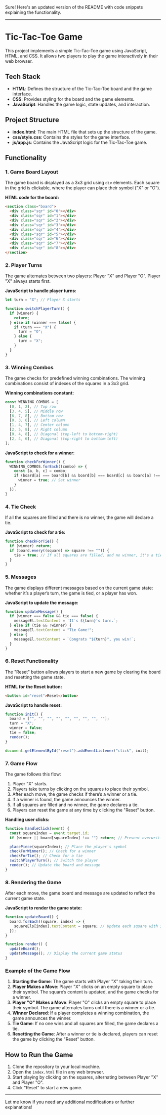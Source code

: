 Sure! Here's an updated version of the README with code snippets explaining the functionality.

---

# Tic-Tac-Toe Game

This project implements a simple Tic-Tac-Toe game using JavaScript, HTML, and CSS. It allows two players to play the game interactively in their web browser.

## Tech Stack

- **HTML**: Defines the structure of the Tic-Tac-Toe board and the game interface.
- **CSS**: Provides styling for the board and the game elements.
- **JavaScript**: Handles the game logic, state updates, and interaction.

## Project Structure

- **index.html**: The main HTML file that sets up the structure of the game.
- **css/style.css**: Contains the styles for the game interface.
- **js/app.js**: Contains the JavaScript logic for the Tic-Tac-Toe game.

## Functionality

### 1. **Game Board Layout**

The game board is displayed as a 3x3 grid using `div` elements. Each square in the grid is clickable, where the player can place their symbol ("X" or "O").

**HTML code for the board:**

```html
<section class="board">
  <div class="sqr" id="0"></div>
  <div class="sqr" id="1"></div>
  <div class="sqr" id="2"></div>
  <div class="sqr" id="3"></div>
  <div class="sqr" id="4"></div>
  <div class="sqr" id="5"></div>
  <div class="sqr" id="6"></div>
  <div class="sqr" id="7"></div>
  <div class="sqr" id="8"></div>
</section>
```

### 2. **Player Turns**

The game alternates between two players: Player "X" and Player "O". Player "X" always starts first.

**JavaScript to handle player turns:**

```javascript
let turn = "X"; // Player X starts

function switchPlayerTurn() {
  if (winner) {
    return;
  } else if (winner === false) {
    if (turn === "X") {
      turn = "O";
    } else {
      turn = "X";
    }
  }
}
```

### 3. **Winning Combos**

The game checks for predefined winning combinations. The winning combinations consist of indexes of the squares in a 3x3 grid.

**Winning combinations constant:**

```javascript
const WINNING_COMBOS = [
  [0, 1, 2], // Top row
  [3, 4, 5], // Middle row
  [6, 7, 8], // Bottom row
  [0, 3, 6], // Left column
  [1, 4, 7], // Center column
  [2, 5, 8], // Right column
  [0, 4, 8], // Diagonal (top-left to bottom-right)
  [2, 4, 6], // Diagonal (top-right to bottom-left)
];
```

**JavaScript to check for a winner:**

```javascript
function checkForWinner() {
  WINNING_COMBOS.forEach((combo) => {
    const [a, b, c] = combo;
    if (board[a] === board[b] && board[b] === board[c] && board[a] !== "") {
      winner = true; // Set winner
    }
  });
}
```

### 4. **Tie Check**

If all the squares are filled and there is no winner, the game will declare a tie.

**JavaScript to check for a tie:**

```javascript
function checkForTie() {
  if (winner) return;
  if (board.every((square) => square !== "")) {
    tie = true; // If all squares are filled, and no winner, it's a tie
  }
}
```

### 5. **Messages**

The game displays different messages based on the current game state: whether it’s a player’s turn, the game is tied, or a player has won.

**JavaScript to update the message:**

```javascript
function updateMessage() {
  if (winner === false && tie === false) {
    messageEl.textContent = `It's ${turn}'s turn.`;
  } else if (tie && !winner) {
    messageEl.textContent = "Tie Game!";
  } else {
    messageEl.textContent = `Congrats "${turn}", you win!`;
  }
}
```

### 6. **Reset Functionality**

The "Reset" button allows players to start a new game by clearing the board and resetting the game state.

**HTML for the Reset button:**

```html
<button id="reset">Reset</button>
```

**JavaScript to handle reset:**

```javascript
function init() {
  board = ["", "", "", "", "", "", "", "", ""];
  turn = "X";
  winner = false;
  tie = false;
  render();
}

document.getElementById("reset").addEventListener("click", init);
```

### 7. **Game Flow**

The game follows this flow:
1. Player "X" starts.
2. Players take turns by clicking on the squares to place their symbol.
3. After each move, the game checks if there’s a winner or a tie.
4. If a winner is found, the game announces the winner.
5. If all squares are filled and no winner, the game declares a tie.
6. Players can reset the game at any time by clicking the "Reset" button.

**Handling user clicks:**

```javascript
function handleClick(event) {
  const squareIndex = event.target.id;
  if (winner || board[squareIndex] !== "") return; // Prevent overwriting a square

  placePiece(squareIndex); // Place the player's symbol
  checkForWinner(); // Check for a winner
  checkForTie(); // Check for a tie
  switchPlayerTurn(); // Switch the player
  render(); // Update the board and message
}
```

### 8. **Rendering the Game**

After each move, the game board and message are updated to reflect the current game state.

**JavaScript to render the game state:**

```javascript
function updateBoard() {
  board.forEach((square, index) => {
    squareEls[index].textContent = square; // Update each square with its value ("X" or "O")
  });
}

function render() {
  updateBoard();
  updateMessage(); // Display the current game status
}
```

### Example of the Game Flow

1. **Starting the Game**: The game starts with Player "X" taking their turn.
2. **Player Makes a Move**: Player "X" clicks on an empty square to place their symbol. The square’s content is updated, and the game checks for a winner.
3. **Player "O" Makes a Move**: Player "O" clicks an empty square to place their symbol. The game alternates turns until there is a winner or a tie.
4. **Winner Declared**: If a player completes a winning combination, the game announces the winner.
5. **Tie Game**: If no one wins and all squares are filled, the game declares a tie.
6. **Resetting the Game**: After a winner or tie is declared, players can reset the game by clicking the "Reset" button.

## How to Run the Game

1. Clone the repository to your local machine.
2. Open the `index.html` file in any web browser.
3. Start playing by clicking on the squares, alternating between Player "X" and Player "O".
4. Click "Reset" to start a new game.

---

Let me know if you need any additional modifications or further explanations!